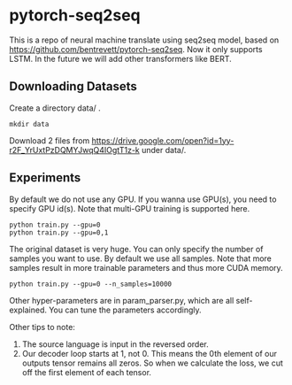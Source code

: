 # pytorch-seq2seq
This is a repo of neural machine translate using seq2seq model, based on https://github.com/bentrevett/pytorch-seq2seq.
 Now it only supports LSTM. In the future we will add other transformers like BERT.

## Downloading Datasets
Create a directory data/ .
```
mkdir data
```

Download 2 files from https://drive.google.com/open?id=1yy-r2F_YrUxtPzDQMYJwqQ4IOgtT1z-k under data/.


## Experiments
By default we do not use any GPU. If you wanna use GPU(s), you need to specify GPU id(s). Note that multi-GPU training is supported here.
```
python train.py --gpu=0
python train.py --gpu=0,1
```

The original dataset is very huge. You can only specify the number of samples you want to use. By default we use all samples.
Note that more samples result in more trainable parameters and thus more CUDA memory.
```
python train.py --gpu=0 --n_samples=10000
```

Other hyper-parameters are in param_parser.py, which are all self-explained. You can tune the parameters accordingly.

Other tips to note:
1) The source language is input in the reversed order.
2) Our decoder loop starts at 1, not 0. This means the 0th element of our outputs tensor remains all zeros. 
So when we calculate the loss, we cut off the first element of each tensor.
